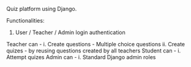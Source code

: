 Quiz platform using Django. 

Functionalities:

1. User / Teacher / Admin login authentication

Teacher can - 
	i. Create questions  - Multiple choice questions
	ii. Create quizes - by reusing questions created by all teachers 
Student can - 
	i. Attempt quizes 
Admin can - 
	i. Standard Django admin roles
